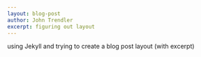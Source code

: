 ```yaml
---
layout: blog-post
author: John Trendler
excerpt: figuring out layout
---
```

using Jekyll and trying to create a blog post layout (with excerpt)
